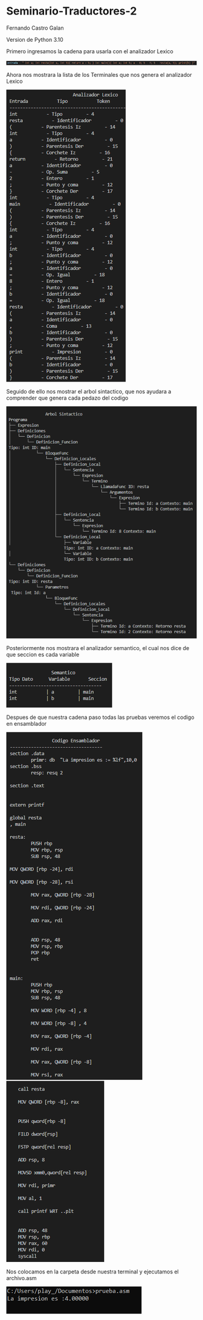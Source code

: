 # Seminario-Traductores-2
Fernando Castro Galan 

Version de Python 3.10

Primero ingresamos la cadena para usarla con el analizador Lexico

![Cadena](https://github.com/ByPona/Seminario-Traductores-2/blob/main/Cadena.png)

Ahora nos mostrara la lista de los Terminales que nos genera el analizador Lexico

![Cadena](https://github.com/ByPona/Seminario-Traductores-2/blob/main/Lexico.png)

Seguido de ello nos mostrar el arbol sintactico, que nos ayudara a comprender que genera cada pedazo del codigo

![Cadena](https://github.com/ByPona/Seminario-Traductores-2/blob/main/Arbol%20-%20Sintactico.png)

Posteriormente nos mostrara el analizador semantico, el cual nos dice de que seccion es cada variable 

![Cadena](https://github.com/ByPona/Seminario-Traductores-2/blob/main/Semantico.png)

Despues de que nuestra cadena paso todas las pruebas veremos el codigo en ensamblador 

![Cadena](https://github.com/ByPona/Seminario-Traductores-2/blob/main/Codigo%20-%20Ensamblador.png)
![Cadena](https://github.com/ByPona/Seminario-Traductores-2/blob/main/Codigo%20-%20Ensamblador2.png)

Nos colocamos en la carpeta desde nuestra terminal y ejecutamos el archivo.asm

![Cadena](https://github.com/ByPona/Seminario-Traductores-2/blob/main/Resultado.png)

